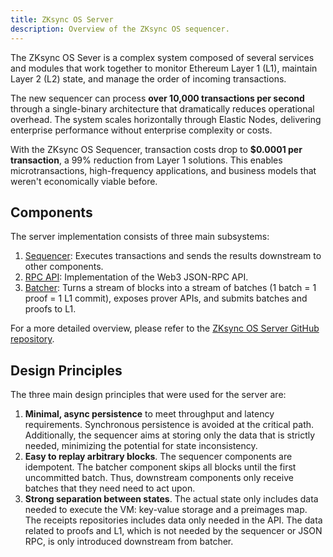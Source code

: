 ```yaml
---
title: ZKsync OS Server
description: Overview of the ZKsync OS sequencer.
---
```


The ZKsync OS Sever is a complex system composed of several services and modules that work together to monitor Ethereum Layer 1 (L1),
maintain Layer 2 (L2) state, and manage the order of incoming transactions.

The new sequencer can process **over 10,000 transactions per second** through a single-binary architecture that dramatically reduces operational overhead.
The system scales horizontally through Elastic Nodes, delivering enterprise performance without enterprise complexity or costs.

With the ZKsync OS Sequencer, transaction costs drop to **$0.0001 per transaction**, a 99% reduction from Layer 1 solutions.
This enables microtransactions, high-frequency applications, and business models that weren't economically viable before.

## Components

The server implementation consists of three main subsystems:

1. [Sequencer](https://github.com/matter-labs/zksync-os-server/tree/main/lib/sequencer):
  Executes transactions and sends the results downstream to other components.
1. [RPC API](https://github.com/matter-labs/zksync-os-server/tree/main/lib/rpc_api):
  Implementation of the Web3 JSON-RPC API.
1. [Batcher](https://github.com/matter-labs/zksync-os-server/tree/main/node/bin/src/batcher):
  Turns a stream of blocks into a stream of batches (1 batch = 1 proof = 1 L1 commit),
  exposes prover APIs, and submits batches and proofs to L1.

For a more detailed overview, please refer to the [ZKsync OS Server GitHub repository](https://github.com/matter-labs/zksync-os-server).

## Design Principles

The three main design principles that were used for the server are:

1. **Minimal, async persistence** to meet throughput and latency requirements.
  Synchronous persistence is avoided at the critical path.
  Additionally, the sequencer aims at storing only the data that is strictly needed, minimizing the potential for state inconsistency.
1. **Easy to replay arbitrary blocks**.
    The sequencer components are idempotent.
    The batcher component skips all blocks until the first uncommitted batch.
    Thus, downstream components only receive batches that they need need to act upon.
1. **Strong separation between states**.
  The actual state only includes data needed to execute the VM: key-value storage and a preimages map.
  The receipts repositories includes data only needed in the API.
  The data related to proofs and L1, which is not needed by the sequencer or JSON RPC, is only introduced downstream from batcher.
